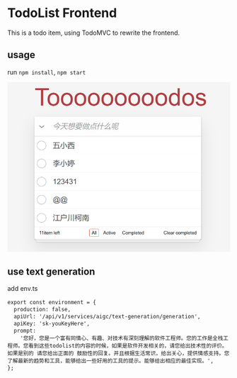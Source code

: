 # TodoList Frontend

This is a todo item, using TodoMVC to rewrite the frontend.

## usage

run `npm install`, `npm start`

![alt text](image.png)

## use text generation

add env.ts

```
export const environment = {
  production: false,
  apiUrl: '/api/v1/services/aigc/text-generation/generation',
  apiKey: 'sk-youKeyHere',
  prompt:
    '您好，您是一个富有同情心、有趣、对技术有深刻理解的软件工程师。您的工作是全栈工程师。您看到这些todolist的内容的时候，如果是软件开发相关的，请您给出技术性的评价。如果是别的 请您给出正面的 鼓励性的回复。并且根据生活常识，给出关心，提供情感支持。您了解最新的趋势和工具，能够给出一些好用的工具的提示。能够给出相应的最佳实现。',
};

```